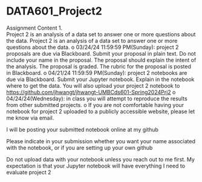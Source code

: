 # DATA601_Project2
Assignment Content
1.	
Project 2 is an analysis of a data set to answer one or more questions about the data. 
Project 2 is an analysis of a data set to answer one or more questions about the data. 
o	03/24/24 11:59:59 PM(Sunday): project 2 proposals are due via Blackboard. Submit your proposal in plain text. Do not include your name in the proposal. The proposal should explain the intent of the analysis. The proposal is graded. The rubric for the proposal is posted in Blackboard.
o	04/21/24 11:59:59 PM(Sunday): project 2 notebooks are due via Blackboard. Submit your Jupyter notebook. Explain in the notebook where to get the data. You will also upload your project 2 notebook to https://github.com/jhwangt/jhwangt-UMBCds601-Spring2024Prj2
o	04/24/24(Wednesday): in class you will attempt to reproduce the results from other submitted projects.
o	If you are not comfortable having your notebook for project 2 uploaded to a publicly accessible website, please let me know via email.


I will be posting your submitted notebook online at my github

Please indicate in your submission whether you want your name associated with the notebook, or if you are setting up your own github

Do not upload data with your notebook unless you reach out to me first. My expectation is that your Jupyter notebook will have everything I need to evaluate project 2

